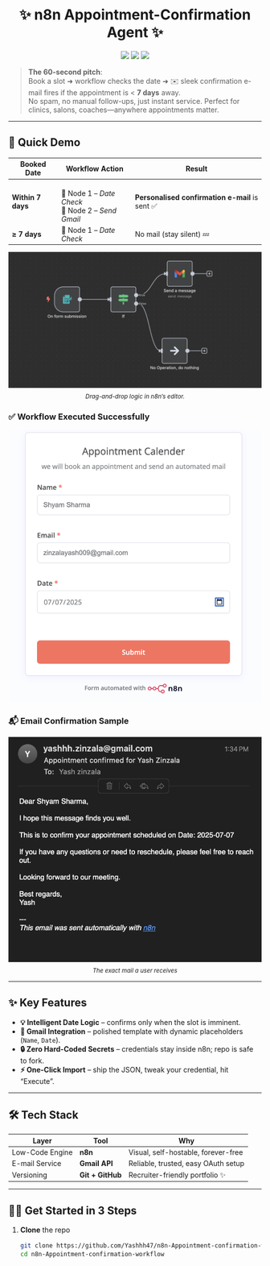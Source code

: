 <h1 align="center">
  ✨ n8n Appointment-Confirmation Agent ✨
</h1>

<p align="center">
  <img src="https://img.shields.io/badge/built%20with-n8n-7f52ff?logo=n8n&logoColor=white&style=for-the-badge"/>
  <img src="https://img.shields.io/badge/status-automated-success?style=for-the-badge"/>
  <img src="https://img.shields.io/github/license/Yashhh47/n8n-Appointment-confirmation-workflow?style=for-the-badge"/>
</p>

> **The 60-second pitch**:  
> Book a slot ➜ workflow checks the date ➜ ✉️ sleek confirmation e-mail fires if the appointment is < **7 days** away.  
> No spam, no manual follow-ups, just instant service. Perfect for clinics, salons, coaches—anywhere appointments matter.

---

## 🚀 Quick Demo

| Booked Date | Workflow Action | Result |
|-------------|-----------------|--------|
| **Within 7 days** | <br/>🔹 Node 1 – *Date Check*<br/>🔹 Node 2 – *Send Gmail* | **Personalised confirmation e-mail** is sent ✅ |
| **≥ 7 days** | 🔹 Node 1 – *Date Check* | No mail (stay silent) 💤 |

<p align="center">
  <img src="assets/flow-preview.png" width="650" alt="Workflow preview">
  <br/><sub><i>Drag-and-drop logic in n8n’s editor.</i></sub>
</p>

### ✅ Workflow Executed Successfully
<p align="center">
  <img src="assets/workflow-executed.png" width="600" alt="Workflow execution">
</p>

### 📬 Email Confirmation Sample
<p align="center">
  <img src="assets/email-preview.png" width="600" alt="Email preview"><br/>
  <sub><i>The exact mail a user receives</i></sub>
</p>




---

## ✨ Key Features

- **💡 Intelligent Date Logic** – confirms only when the slot is imminent.
- **📧 Gmail Integration** – polished template with dynamic placeholders (`Name`, `Date`).
- **🔒 Zero Hard-Coded Secrets** – credentials stay inside n8n; repo is safe to fork.
- **⚡ One-Click Import** – ship the JSON, tweak your credential, hit “Execute”.

---

## 🛠️ Tech Stack

| Layer | Tool | Why |
|-------|------|-----|
| Low-Code Engine | **n8n** | Visual, self-hostable, forever-free |
| E-mail Service | **Gmail API** | Reliable, trusted, easy OAuth setup |
| Versioning | **Git + GitHub** | Recruiter-friendly portfolio ✨ |

---

## 🏃‍♂️ Get Started in 3 Steps

1. **Clone** the repo  
   ```bash
   git clone https://github.com/Yashhh47/n8n-Appointment-confirmation-workflow.git
   cd n8n-Appointment-confirmation-workflow
